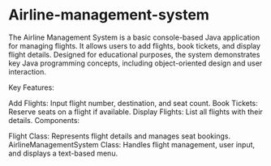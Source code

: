 # Airline-management-system

The Airline Management System is a basic console-based Java application for managing flights. It allows users to add flights, book tickets, and display flight details. Designed for educational purposes, the system demonstrates key Java programming concepts, including object-oriented design and user interaction.

Key Features:

Add Flights: Input flight number, destination, and seat count.
Book Tickets: Reserve seats on a flight if available.
Display Flights: List all flights with their details.
Components:

Flight Class: Represents flight details and manages seat bookings.
AirlineManagementSystem Class: Handles flight management, user input, and displays a text-based menu.
